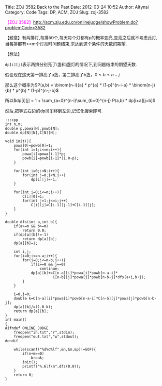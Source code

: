 Title: ZOJ 3582 Back to the Past
Date: 2012-03-24 10:52
Author: Altynai
Category: Code
Tags: DP, ACM, ZOJ
Slug: zoj-3582

<span style="color: #ff00ff;">【ZOJ
3582】</span><http://acm.zju.edu.cn/onlinejudge/showProblem.do?problemCode=3582>

【题意】有两排灯,每排50个,每天每个灯都有p的概率变亮,变亮之后就不考虑此灯,当每排都有>=m个灯亮时问题结束,求达到这个条件的天数的期望.

【想法】

`dp[i][j]`表示两排分别亮了i盏和j盏灯的情况下,到问题结束的期望天数.

假设现在这天第一排亮了a盏，第二排亮了b盏，$0\leqslant b \leqslant n - j$

那么这个概率为$P(a,b) = \binom{n-i}{a} * p^{a} * (1-p)^{n-i-a} * \binom{n-j}{b} * p^{b} * (1-p)^{n-j-b}$

所以$dp[i][j] = 1 + \sum_{a=0}^{n-i}\sum_{b=0}^{n-j} P(a,b) * dp[i+a][j+b]$

然后,把等式右边的dp[i][j]移到左边,记忆化搜索即可.

    :::cpp
    int n,m;
    double p,powa[N],powb[N];
    double dp[N][N],C[N][N];

    void init(){
        powa[0]=powb[0]=1;
        for(int i=1;i<=n;i++){
            powa[i]=powa[i-1]*p;
            powb[i]=powb[i-1]*(1.0-p);
        }

        for(int i=0;i<N;i++){
            for(int j=0;j<N;j++)
                dp[i][j]=-1;
        }

        for(int i=0;i<=n;i++){
            C[i][0]=1;
            for(int j=1;j<=i;j++)
                C[i][j]=C[i-1][j-1]+C[i-1][j];
        }
    }

    double dfs(int a,int b){
        if(a>=m && b>=m)
            return 0.0;
        if(dp[a][b]!=-1)
            return dp[a][b];
        dp[a][b]=1;

        int i,j;
        for(i=0;i<=n-a;i++){
            for(j=0;j<=n-b;j++){
                if(i==0 && j==0)
                    continue;
                dp[a][b]+=C[n-a][i]*powa[i]*powb[n-a-i]*
                          C[n-b][j]*powa[j]*powb[n-b-j]*dfs(a+i,b+j);
            }
        }

        i=0,j=0;
        double k=C[n-a][i]*powa[i]*powb[n-a-i]*C[n-b][j]*powa[j]*powb[n-b-j];
        dp[a][b]/=(1.0-k);
        return dp[a][b];
    }
    int main()
    {
    #ifndef ONLINE_JUDGE
        freopen("in.txt","r",stdin);
        freopen("out.txt","w",stdout);
    #endif

        while(scanf("%d%d%lf",&n,&m,&p)!=EOF){
            if(n+m==0)
                break;
            init();
            printf("%.6lf\n",dfs(0,0));
        }
        return 0;
    }
